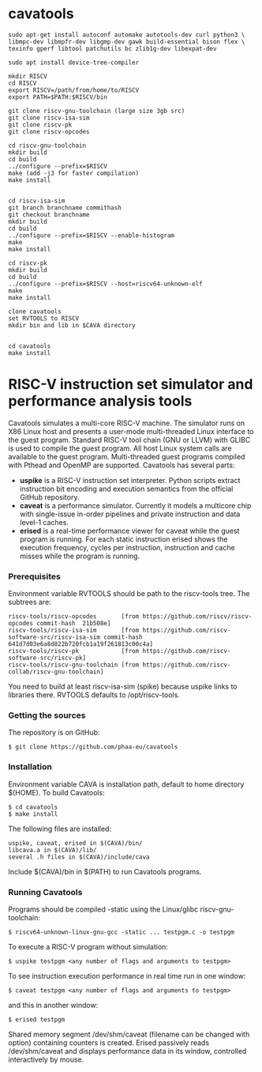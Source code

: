 # cavatools

    sudo apt-get install autoconf automake autotools-dev curl python3 \
    libmpc-dev libmpfr-dev libgmp-dev gawk build-essential bison flex \
    texinfo gperf libtool patchutils bc zlib1g-dev libexpat-dev
    
    sudo apt install device-tree-compiler
    
    mkdir RISCV
    cd RISCV
    export RISCV=/path/from/home/to/RISCV
    export PATH=$PATH:$RISCV/bin

    git clone riscv-gnu-toolchain (large size 3gb src)
    git clone riscv-isa-sim
    git clone riscv-pk
    git clone riscv-opcodes

    cd riscv-gnu-toolchain
    mkdir build
    cd build
    ../configure --prefix=$RISCV
    make (add -j3 for faster compilation)
    make install


    cd riscv-isa-sim
    git branch branchname commithash
    git checkout branchname
    mkdir build
    cd build
    ../configure --prefix=$RISCV --enable-histogram
    make 
    make install

    cd riscv-pk
    mkdir build
    cd build
    ../configure --prefix=$RISCV --host=riscv64-unknown-elf
    make 
    make install

    clone cavatools
    set RVTOOLS to RISCV
    mkdir bin and lib in $CAVA directory
    
    
    cd cavatools 
    make install


    
RISC-V instruction set simulator and performance analysis tools
===============================================================

Cavatools simulates a multi-core RISC-V machine.  The simulator runs on X86 Linux host and presents a user-mode multi-threaded Linux interface to the guest program.  Standard RISC-V tool chain (GNU or LLVM) with GLIBC is used to compile the guest program.  All host Linux system calls are available to the guest program.  Multi-threaded guest programs compiled with Pthead and OpenMP are supported.  Cavatools has several parts:
*  **uspike** is a RISC-V instruction set interpreter.  Python scripts extract instruction bit encoding and execution semantics from the official GitHub repository.
*  **caveat** is a performance simulator.  Currently it models a multicore chip with single-issue in-order pipelines and private instruction and data level-1 caches.
*  **erised** is a real-time performance viewer for caveat while the guest program is running.  For each static instruction erised shows the execution frequency, cycles per instruction, instruction and cache misses while the program is running.

###  Prerequisites

Environment variable RVTOOLS should be path to the riscv-tools tree.  The subtrees are:

    riscv-tools/riscv-opcodes       [from https://github.com/riscv/riscv-opcodes commit-hash  21b508e]
    riscv-tools/riscv-isa-sim       [from https://github.com/riscv-software-src/riscv-isa-sim commit-hash 641d7d03e6a8d822b720fcb1a19f261813c00c4a]
    riscv-tools/riscv-pk            [from https://github.com/riscv-software-src/riscv-pk]
    riscv-tools/riscv-gnu-toolchain [from https://github.com/riscv-collab/riscv-gnu-toolchain]

You need to build at least riscv-isa-sim (spike) because uspike links to libraries there.  RVTOOLS defaults to /opt/riscv-tools.

###  Getting the sources

The repository is on GitHub:

    $ git clone https://github.com/phaa-eu/cavatools

###  Installation

Environment variable CAVA is installation path, default to home directory $(HOME).  To build Cavatools:

    $ cd cavatools
    $ make install

The following files are installed:

    uspike, caveat, erised in $(CAVA)/bin/
    libcava.a in $(CAVA)/lib/
    several .h files in $(CAVA)/include/cava

Include $(CAVA)/bin in $(PATH) to run Cavatools programs.

###  Running Cavatools

Programs should be compiled -static using the Linux/glibc riscv-gnu-toolchain:

    $ riscv64-unknown-linux-gnu-gcc -static ... testpgm.c -o testpgm

To execute a RISC-V program without simulation:

    $ uspike testpgm <any number of flags and arguments to testpgm>

To see instruction execution performance in real time run in one window:

    $ caveat testpgm <any number of flags and arguments to testpgm>

and this in another window:

    $ erised testpgm

Shared memory segment /dev/shm/caveat (filename can be changed with option) containing counters is created.  Erised passively reads /dev/shm/caveat and displays performance data in its window, controlled interactively by mouse.

